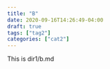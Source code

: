 ```yaml
---
title: "B"
date: 2020-09-16T14:26:49-04:00
draft: true
tags: ["tag2"]
categories: ["cat2"]
---
```


This is dir1/b.md
